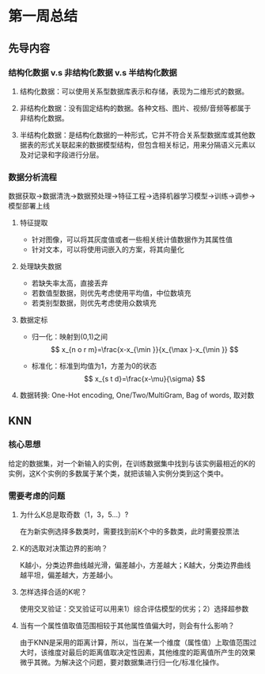 # 第一周总结

## 先导内容

### 结构化数据 v.s 非结构化数据 v.s 半结构化数据

1. 结构化数据：可以使用关系型数据库表示和存储，表现为二维形式的数据。

2. 非结构化数据：没有固定结构的数据。各种文档、图片、视频/音频等都属于非结构化数据。

3. 半结构化数据：是结构化数据的一种形式，它并不符合关系型数据库或其他数据表的形式关联起来的数据模型结构，但包含相关标记，用来分隔语义元素以及对记录和字段进行分层。

   

### 数据分析流程

数据获取->数据清洗->数据预处理->特征工程->选择机器学习模型->训练->调参->模型部署上线

1. 特征提取

   - 针对图像，可以将其灰度值或者一些相关统计值数据作为其属性值
   - 针对文本，可以将使用词嵌入的方案，将其向量化

2. 处理缺失数据

   - 若缺失率太高，直接丢弃
   - 若数值型数据，则优先考虑使用平均值，中位数填充
   - 若类别型数据，则优先考虑使用众数填充

3. 数据定标

   - 归一化：映射到(0,1)之间
     $$
     x_{n o r m}=\frac{x-x_{\min }}{x_{\max }-x_{\min }}
     $$

   - 标准化：标准到均值为1，方差为0的状态
     $$
     x_{s t d}=\frac{x-\mu}{\sigma}
     $$

4. 数据转换: One-Hot encoding, One/Two/MultiGram, Bag of words, 取对数 

## KNN

### 核心思想

给定的数据集，对一个新输入的实例，在训练数据集中找到与该实例最相近的K的实例，这K个实例的多数属于某个类，就把该输入实例分类到这个类中。

### 需要考虑的问题

1. 为什么K总是取奇数（1，3，5...）?

   在为新实例选择多数类时，需要找到前K个中的多数类，此时需要投票法

2. K的选取对决策边界的影响？

   K越小，分类边界曲线越光滑，偏差越小，方差越大；K越大，分类边界曲线越平坦，偏差越大，方差越小。

3. 怎样选择合适的K呢？

   使用交叉验证：交叉验证可以用来1）综合评估模型的优劣；2）选择超参数

4. 当有一个属性值取值范围相较于其他属性值偏大时，则会有什么影响？

   由于KNN是采用的距离计算，所以，当在某一个维度（属性值）上取值范围过大时，该维度对最后的距离值取决定性因素，其他维度的距离值所产生的效果微乎其微。为解决这个问题，要对数据集进行归一化/标准化操作。
